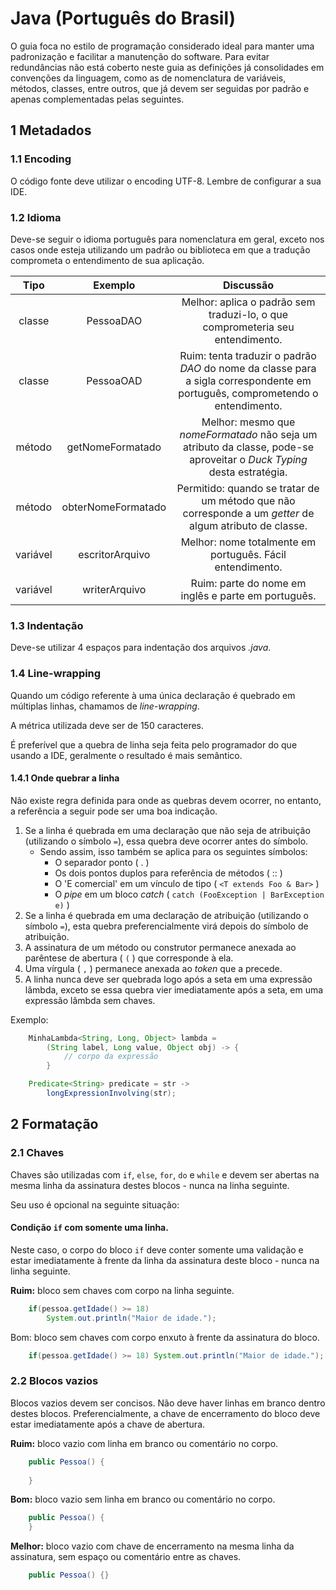 # Java (Português do Brasil)

O guia foca no estilo de programação considerado ideal para manter uma padronização e facilitar a manutenção do software. Para evitar redundâncias não está coberto neste guia as definições já consolidades em convenções da linguagem, como as de nomenclatura de variáveis, métodos, classes, entre outros, que já devem ser seguidas por padrão e apenas complementadas pelas seguintes.

## 1 Metadados

### 1.1 Encoding

O código fonte deve utilizar o encoding UTF-8. Lembre de configurar a sua IDE.

### 1.2 Idioma

Deve-se seguir o idioma português para nomenclatura em geral, exceto nos casos onde esteja utilizando um padrão ou biblioteca em que a tradução comprometa o entendimento de sua aplicação.

| Tipo | Exemplo | Discussão |
| :---: | :---: | :---: |
| classe | PessoaDAO | Melhor: aplica o padrão sem traduzi-lo, o que comprometeria seu entendimento. |
| classe | PessoaOAD | Ruim: tenta traduzir o padrão _DAO_ do nome da classe para a sigla correspondente em português, comprometendo o entendimento. |
| método | getNomeFormatado | Melhor: mesmo que _nomeFormatado_ não seja um atributo da classe, pode-se aproveitar o _Duck Typing_ desta estratégia. |
| método | obterNomeFormatado | Permitido: quando se tratar de um método que não corresponde a um _getter_ de algum atributo de classe. |
| variável | escritorArquivo | Melhor: nome totalmente em português. Fácil entendimento. |
| variável | writerArquivo | Ruim: parte do nome em inglês e parte em português. |

### 1.3 Indentação

Deve-se utilizar 4 espaços para indentação dos arquivos _.java_.

### 1.4 Line-wrapping

Quando um código referente à uma única declaração é quebrado em múltiplas linhas, chamamos de _line-wrapping_.

A métrica utilizada deve ser de 150 caracteres.

É preferível que a quebra de linha seja feita pelo programador do que usando a IDE, geralmente o resultado é mais semântico.

#### 1.4.1 Onde quebrar a linha

Não existe regra definida para onde as quebras devem ocorrer, no entanto, a referência a seguir pode ser uma boa indicação.

1. Se a linha é quebrada em uma declaração que não seja de atribuição (utilizando o símbolo `=`), essa quebra deve ocorrer antes do símbolo.
    - Sendo assim, isso também se aplica para os seguintes símbolos:
        - O separador ponto ( . )
        - Os dois pontos duplos para referência de métodos ( :: )
        - O 'E comercial' em um vínculo de tipo ( `<T extends Foo & Bar>` )
        - O _pipe_ em um bloco _catch_ ( `catch (FooException | BarException e)` )
2. Se a linha é quebrada em uma declaração de atribuição (utilizando o símbolo `=`), esta quebra preferencialmente virá depois do símbolo de atribuição.
3. A assinatura de um método ou construtor permanece anexada ao parêntese de abertura ( `(` ) que corresponde à ela.
4. Uma vírgula ( `,` ) permanece anexada ao _token_ que a precede.
5. A linha nunca deve ser quebrada logo após a seta em uma expressão lâmbda, exceto se essa quebra vier imediatamente após a seta, em uma expressão lâmbda sem chaves.

Exemplo:

```java
    MinhaLambda<String, Long, Object> lambda =
        (String label, Long value, Object obj) -> {
            // corpo da expressão
        }

    Predicate<String> predicate = str ->
        longExpressionInvolving(str);
```

## 2 Formatação

### 2.1 Chaves

Chaves são utilizadas com `if`, `else`, `for`, `do` e `while` e devem ser abertas na mesma linha da assinatura destes blocos - nunca na linha seguinte.

Seu uso é opcional na seguinte situação:

#### Condição `if` com somente uma linha.

Neste caso, o corpo do bloco `if` deve conter somente uma validação e estar imediatamente à frente da linha da assinatura deste bloco - nunca na linha seguinte.

__Ruim:__ bloco sem chaves com corpo na linha seguinte. 

```java
    if(pessoa.getIdade() >= 18) 
        System.out.println("Maior de idade.");
```

Bom: bloco sem chaves com corpo enxuto à frente da assinatura do bloco.

```java
    if(pessoa.getIdade() >= 18) System.out.println("Maior de idade.");
``` 

### 2.2 Blocos vazios

Blocos vazios devem ser concisos. Não deve haver linhas em branco dentro destes blocos. Preferencialmente, a chave de encerramento do bloco deve estar imediatamente após a chave de abertura.

__Ruim:__ bloco vazio com linha em branco ou comentário no corpo.

```java
    public Pessoa() {
        
    }
```

__Bom:__ bloco vazio sem linha em branco ou comentário no corpo.

```java
    public Pessoa() {
    }
```

__Melhor:__ bloco vazio com chave de encerramento na mesma linha da assinatura, sem espaço ou comentário entre as chaves.

```java
    public Pessoa() {}
```